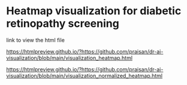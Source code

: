 # Heatmap visualization for diabetic retinopathy screening

link to view the html file

https://htmlpreview.github.io/?https://github.com/praisan/dr-ai-visualization/blob/main/visualization_heatmap.html

https://htmlpreview.github.io/?https://github.com/praisan/dr-ai-visualization/blob/main/visualization_normalized_heatmap.html
